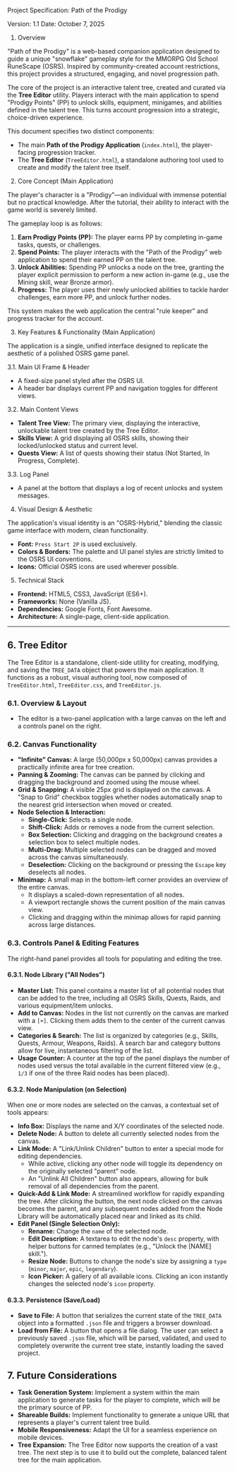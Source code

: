 Project Specification: Path of the Prodigy

Version: 1.1
Date: October 7, 2025

1. Overview

"Path of the Prodigy" is a web-based companion application designed to guide a unique "snowflake" gameplay style for the MMORPG Old School RuneScape (OSRS). Inspired by community-created account restrictions, this project provides a structured, engaging, and novel progression path.

The core of the project is an interactive talent tree, created and curated via the **Tree Editor** utility. Players interact with the main application to spend "Prodigy Points" (PP) to unlock skills, equipment, minigames, and abilities defined in the talent tree. This turns account progression into a strategic, choice-driven experience.

This document specifies two distinct components:
- The main **Path of the Prodigy Application** (`index.html`), the player-facing progression tracker.
- The **Tree Editor** (`TreeEditor.html`), a standalone authoring tool used to create and modify the talent tree itself.

2. Core Concept (Main Application)

The player's character is a "Prodigy"—an individual with immense potential but no practical knowledge. After the tutorial, their ability to interact with the game world is severely limited.

The gameplay loop is as follows:

1.  **Earn Prodigy Points (PP):** The player earns PP by completing in-game tasks, quests, or challenges.
2.  **Spend Points:** The player interacts with the "Path of the Prodigy" web application to spend their earned PP on the talent tree.
3.  **Unlock Abilities:** Spending PP unlocks a node on the tree, granting the player explicit permission to perform a new action in-game (e.g., use the Mining skill, wear Bronze armor).
4.  **Progress:** The player uses their newly unlocked abilities to tackle harder challenges, earn more PP, and unlock further nodes.

This system makes the web application the central "rule keeper" and progress tracker for the account.

3. Key Features & Functionality (Main Application)

The application is a single, unified interface designed to replicate the aesthetic of a polished OSRS game panel.

3.1. Main UI Frame & Header
- A fixed-size panel styled after the OSRS UI.
- A header bar displays current PP and navigation toggles for different views.

3.2. Main Content Views
- **Talent Tree View:** The primary view, displaying the interactive, unlockable talent tree created by the Tree Editor.
- **Skills View:** A grid displaying all OSRS skills, showing their locked/unlocked status and current level.
- **Quests View:** A list of quests showing their status (Not Started, In Progress, Complete).

3.3. Log Panel
- A panel at the bottom that displays a log of recent unlocks and system messages.

4. Visual Design & Aesthetic

The application's visual identity is an "OSRS-Hybrid," blending the classic game interface with modern, clean functionality.
- **Font:** `Press Start 2P` is used exclusively.
- **Colors & Borders:** The palette and UI panel styles are strictly limited to the OSRS UI conventions.
- **Icons:** Official OSRS icons are used wherever possible.

5. Technical Stack

- **Frontend:** HTML5, CSS3, JavaScript (ES6+).
- **Frameworks:** None (Vanilla JS).
- **Dependencies:** Google Fonts, Font Awesome.
- **Architecture:** A single-page, client-side application.

---

## 6. Tree Editor

The Tree Editor is a standalone, client-side utility for creating, modifying, and saving the `TREE_DATA` object that powers the main application. It functions as a robust, visual authoring tool, now composed of `TreeEditor.html`, `TreeEditor.css`, and `TreeEditor.js`.

### 6.1. Overview & Layout
- The editor is a two-panel application with a large canvas on the left and a controls panel on the right.

### 6.2. Canvas Functionality
- **"Infinite" Canvas:** A large (50,000px x 50,000px) canvas provides a practically infinite area for tree creation.
- **Panning & Zooming:** The canvas can be panned by clicking and dragging the background and zoomed using the mouse wheel.
- **Grid & Snapping:** A visible 25px grid is displayed on the canvas. A "Snap to Grid" checkbox toggles whether nodes automatically snap to the nearest grid intersection when moved or created.
- **Node Selection & Interaction:**
    - **Single-Click:** Selects a single node.
    - **Shift-Click:** Adds or removes a node from the current selection.
    - **Box Selection:** Clicking and dragging on the background creates a selection box to select multiple nodes.
    - **Multi-Drag:** Multiple selected nodes can be dragged and moved across the canvas simultaneously.
    - **Deselection:** Clicking on the background or pressing the `Escape` key deselects all nodes.
- **Minimap:** A small map in the bottom-left corner provides an overview of the entire canvas.
    - It displays a scaled-down representation of all nodes.
    - A viewport rectangle shows the current position of the main canvas view.
    - Clicking and dragging within the minimap allows for rapid panning across large distances.

### 6.3. Controls Panel & Editing Features

The right-hand panel provides all tools for populating and editing the tree.

#### 6.3.1. Node Library ("All Nodes")
- **Master List:** This panel contains a master list of all potential nodes that can be added to the tree, including all OSRS Skills, Quests, Raids, and various equipment/item unlocks.
- **Add to Canvas:** Nodes in the list not currently on the canvas are marked with a `[+]`. Clicking them adds them to the center of the current canvas view.
- **Categories & Search:** The list is organized by categories (e.g., Skills, Quests, Armour, Weapons, Raids). A search bar and category buttons allow for live, instantaneous filtering of the list.
- **Usage Counter:** A counter at the top of the panel displays the number of nodes used versus the total available in the current filtered view (e.g., `1/3` if one of the three Raid nodes has been placed).

#### 6.3.2. Node Manipulation (on Selection)
When one or more nodes are selected on the canvas, a contextual set of tools appears:
- **Info Box:** Displays the name and X/Y coordinates of the selected node.
- **Delete Node:** A button to delete all currently selected nodes from the canvas.
- **Link Mode:** A "Link/Unlink Children" button to enter a special mode for editing dependencies.
    - While active, clicking any other node will toggle its dependency on the originally selected "parent" node.
    - An "Unlink All Children" button also appears, allowing for bulk removal of all dependencies from the parent.
- **Quick-Add & Link Mode:** A streamlined workflow for rapidly expanding the tree. After clicking the button, the next node clicked on the canvas becomes the parent, and any subsequent nodes added from the Node Library will be automatically placed near and linked as its child.
- **Edit Panel (Single Selection Only):**
    - **Rename:** Change the `name` of the selected node.
    - **Edit Description:** A textarea to edit the node's `desc` property, with helper buttons for canned templates (e.g., "Unlock the [NAME] skill.").
    - **Resize Node:** Buttons to change the node's size by assigning a `type` (`minor`, `major`, `epic`, `legendary`).
    - **Icon Picker:** A gallery of all available icons. Clicking an icon instantly changes the selected node's `icon` property.

#### 6.3.3. Persistence (Save/Load)
- **Save to File:** A button that serializes the current state of the `TREE_DATA` object into a formatted `.json` file and triggers a browser download.
- **Load from File:** A button that opens a file dialog. The user can select a previously saved `.json` file, which will be parsed, validated, and used to completely overwrite the current tree state, instantly loading the saved project.

## 7. Future Considerations

- **Task Generation System:** Implement a system within the main application to generate tasks for the player to complete, which will be the primary source of PP.
- **Shareable Builds:** Implement functionality to generate a unique URL that represents a player's current talent tree build.
- **Mobile Responsiveness:** Adapt the UI for a seamless experience on mobile devices.
- **Tree Expansion:** The Tree Editor now supports the creation of a vast tree. The next step is to use it to build out the complete, balanced talent tree for the main application.
